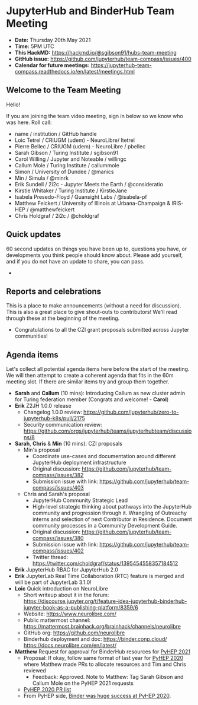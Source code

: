 # JupyterHub and BinderHub Team Meeting

- **Date:** Thursday 20th May 2021
- **Time:** 5PM UTC
- **This HackMD:** https://hackmd.io/@sgibson91/hubs-team-meeting
- **GitHub issue:** https://github.com/jupyterhub/team-compass/issues/400
- **Calendar for future meetings:** https://jupyterhub-team-compass.readthedocs.io/en/latest/meetings.html



## Welcome to the Team Meeting

Hello!

If you are joining the team video meeting, sign in below so we know who was here. Roll call:

- name / institution / GitHub handle
- Loic Tetrel / CRIUGM (udem) - NeuroLibre/ ltetrel
- Pierre Bellec / CRIUGM (udem) - NeuroLibre / pbellec
- Sarah Gibson / Turing Institute / sgibson91
- Carol Willing / Jupyter and Noteable / willingc
- Callum Mole / Turing Institute / callummole
- Simon / University of Dundee / @manics
- Min / Simula / @minrk
- Erik Sundell / 2i2c - Jupyter Meets the Earth / @consideratio
- Kirstie Whitaker / Turing Institute / KirstieJane
- Isabela Presedo-Floyd / Quansight Labs / @isabela-pf
- Matthew Feickert / University of Illinois at Urbana-Champaign & IRIS-HEP / @matthewfeickert
- Chris Holdgraf / 2i2c / @choldgraf

## Quick updates

60 second updates on things you have been up to, questions you have, or developments you think people should know about. Please add yourself, and if you do not have an update to share, you can pass.

-

## Reports and celebrations

This is a place to make announcements (without a need for discussion). This is also a great place to give shout-outs to contributors! We'll read through these at the beginning of the meeting.

- Congratulations to all the CZI grant proposals submitted across Jupyter communities!

## Agenda items

Let's collect all potential agenda items here before the start of the meeting. We will then attempt to create a coherent agenda that fits in the 60m meeting slot. If there are similar items try and group them together.

- **Sarah** and **Callum** (10 mins): Introducing Callum as new cluster admin for Turing federation member (Congrats and welcome! - **Carol**)
- **Erik** Z2JH 1.0.0 release
  - Changelog 1.0.0 review: <https://github.com/jupyterhub/zero-to-jupyterhub-k8s/pull/2175>
  - Security communication review: <https://github.com/orgs/jupyterhub/teams/jupyterhubteam/discussions/8>
- **Sarah**, **Chris** & **Min** (10 mins): CZI proposals
  - Min's proposal
    - Coordinate use-cases and documentation around different JupyterHub deployment infrastructure
    - Original discussion: <https://github.com/jupyterhub/team-compass/issues/382>
    - Submission issue with link: <https://github.com/jupyterhub/team-compass/issues/403>
  - Chris and Sarah's proposal
    - JupyterHub Community Strategic Lead
    - High-level strategic thinking about pathways into the JupyterHub community and progression through it. Wrangling of Outreachy interns and selection of next Contributor in Residence. Document community processes in a Community Development Guide.
    - Original discussion: <https://github.com/jupyterhub/team-compass/issues/380>
    - Submission issue with link: <https://github.com/jupyterhub/team-compass/issues/402>
    - Twitter thread: <https://twitter.com/choldgraf/status/1395454558357184512>
- **Erik** JupyterHub RBAC for JupyterHub 2.0
- **Erik** JupyterLab Real Time Collaboration (RTC) feature is merged and will be part of JupyterLab 3.1.0!
- **Loic** Quick introduction on NeuroLibre
  - Short writeup about it in the forum: <https://discourse.jupyter.org/t/feature-idea-jupyterhub-binderhub-jupyter-book-as-a-publishing-platform/8359/6>
  - Website: <https://www.neurolibre.com/>
  - Public mattermost channel: <https://mattermost.brainhack.org/brainhack/channels/neurolibre>
  - GitHub org: <https://github.com/neurolibre>
  - Binderhub deployment and doc: <https://binder.conp.cloud/> <https://docs.neurolibre.com/en/latest/>
- **Matthew** Request for approval for BinderHub resources for [PyHEP 2021](https://indico.cern.ch/event/1019958/)
  - Proposal: If okay, follow same format of last year for [PyHEP 2020](https://indico.cern.ch/event/882824/) where Matthew made PRs to allocate resources and Tim and Chris reviewed
    - Feedback: Approved. Note to Matthew: Tag Sarah Gibson and Callum Mole on the PyHEP 2021 requests
  - [PyHEP 2020 PR list](https://github.com/jupyterhub/mybinder.org-deploy/pulls?q=is%3Apr+is%3Aclosed+author%3Amatthewfeickert)
  - From PyHEP side, [Binder was huge success at PyHEP 2020](https://indico.cern.ch/event/1026363/contributions/4309499/).
